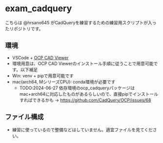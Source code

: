 # exam_cadquery

こちらは @hrsano645 がCadQueryを練習するための練習用スクリプトが入ったリポジトリです。

## 環境

* VSCode + [OCP CAD Viewer](https://marketplace.visualstudio.com/items?itemName=bernhard-42.ocp-cad-viewer)
* 環境用意は、OCP CAD Viewerのインストール手順に従うことで用意可能です。以下補足
* Win: venv + pipで用意可能です
* mac(arch64, MシリーズCPU): conda環境が必要です
  * TODO:2024-06-27 依存環境のocp_cadqueryパッケージはmac+arch64に対応したものがあるらしいので、直接pipでインストールすればできるかも
  -> <https://github.com/CadQuery/OCP/issues/68>

## ファイル構成

* 練習に使っているので整備などはしていません。適宜ファイルを見てください。
